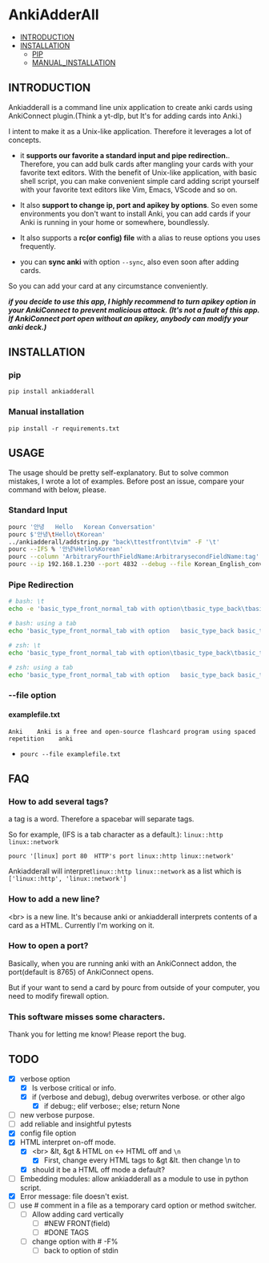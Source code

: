 # AnkiAdderAll

* [INTRODUCTION](#introduction)
* [INSTALLATION](#installation)
    * [PIP](#pip)
    * [MANUAL_INSTALLATION](#manual-installation)

## INTRODUCTION

Ankiadderall is a command line unix application to create anki cards using AnkiConnect plugin.(Think a yt-dlp, but It's for adding cards into Anki.)

I intent to make it as a Unix-like application. Therefore it leverages a lot of concepts.

- it **supports our favorite a standard input and pipe redirection.**. Therefore, you can add bulk cards after mangling your cards with your favorite text editors. With the benefit of Unix-like application, with basic shell script, you can make convenient simple card adding script yourself with your favorite text editors like Vim, Emacs, VScode and so on.

- It also **support to change ip, port and apikey by options**. So even some environments you don't want to install Anki, you can add cards if your Anki is running in your home or somewhere, boundlessly.

- It also supports a **rc(or config) file** with a alias to reuse options you uses frequently.

- you can **sync anki** with option `--sync`, also even soon after adding cards.

So you can add your card at any circumstance conveniently.

***if you decide to use this app, I highly recommend to turn apikey option in your AnkiConnect to prevent malicious attack. (It's not a fault of this app. If AnkiConnect port open without an apikey, anybody can modify your anki deck.)***

## INSTALLATION

### pip
`pip install ankiadderall`

### Manual installation
`pip install -r requirements.txt`

## USAGE
The usage should be pretty self-explanatory. But to solve common mistakes, I wrote a lot of examples. Before post an issue, compare your command with below, please.

### Standard Input
```sh
pourc '안녕	Hello	Korean Conversation'
pourc $'안녕\tHello\tKorean'
../ankiadderall/addstring.py "back\ttestfront\tvim" -F '\t'
pourc --IFS % '안녕%Hello%Korean'
pourc --column 'ArbitraryFourthFieldName:ArbitrarysecondFieldName:tag' 'FourthContent\tsecondContent\ttag'
pourc --ip 192.168.1.230 --port 4832 --debug --file Korean_English_conversation.txt
```

### Pipe Redirection
```sh
# bash: \t
echo -e 'basic_type_front_normal_tab with option\tbasic_type_back\tbasic_type_tag' | pourc -t 'Basic (and reversed card)' --column 'Front:Back:tag' --debug

# bash: using a tab
echo 'basic_type_front_normal_tab with option	basic_type_back	basic_type_tag' | pourc -t 'Basic (and reversed card)' --column 'Front:Back:tag' --debug

# zsh: \t
echo 'basic_type_front_normal_tab with option\tbasic_type_back\tbasic_type_tag' | pourc -t 'Basic (and reversed card)' --column 'Front:Back:tag' --debug

# zsh: using a tab
echo 'basic_type_front_normal_tab with option	basic_type_back	basic_type_tag' | pourc -t 'Basic (and reversed card)' --column 'Front:Back:tag' --debug
```

### --file option

#### examplefile.txt
```
Anki	Anki is a free and open-source flashcard program using spaced repetition	anki
```
* `pourc --file examplefile.txt`


## FAQ

### How to add several tags?
a tag is a word. Therefore a spacebar will separate tags.

So for example, (IFS is a tab character as a default.): `linux::http linux::network`

```
pourc '[linux] port 80	HTTP's port	linux::http linux::network'
```
Ankiadderall will interpret`linux::http linux::network` as a list which is `['linux::http', 'linux::network']`

### How to add a new line?

\<br\> is a new line. It's because anki or ankiadderall interprets contents of a card as a HTML. Currently I'm working on it. 

### How to open a port?

Basically, when you are running anki with an AnkiConnect addon, the port(default is 8765) of AnkiConnect opens.

But if your want to send a card by pourc from outside of your computer, you need to modify firewall option.

### This software misses some characters.

Thank you for letting me know! Please report the bug.

## TODO

- [x] verbose option
    - [x] Is verbose critical or info.
    - [x] if (verbose and debug), debug overwrites verbose. or other algo
        - [x] if debug:; elif verbose:; else; return None
- [ ] new verbose purpose.
- [ ] add reliable and insightful pytests
- [x] config file option
- [x] HTML interpret on-off mode.
    - [x] \<br\> &lt, &gt & HTML on <-> HTML off and `\n`
        - [x] First, change every HTML tags to &gt &lt. then change \n to <br>
    - [x] should it be a HTML off mode a default?
- [ ] Embedding modules: allow ankiadderall as a module to use in python script.
- [x] Error message: file doesn't exist.
- [ ] use # comment in a file as a temporary card option or method switcher.
    - [ ] Allow adding card vertically
        - [ ] #NEW FRONT(field)
        - [ ] #DONE TAGS
    - [ ] change option with # -F%
        - [ ] back to option of stdin

